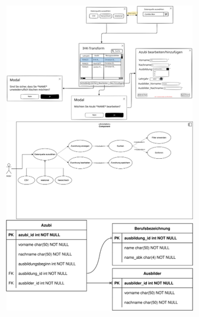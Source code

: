 ![Mockup](https://github.com/erik-io/IHK-Transformer/blob/main/Mockup.svg?raw=true)
![Use-Case-Diagramm](https://github.com/erik-io/IHK-Transformer/blob/main/Use-Case-Diagramm.svg?raw=true)
![ER-Diagramm](https://github.com/erik-io/IHK-Transformer/blob/main/ER-Diagramm.svg?raw=true)
